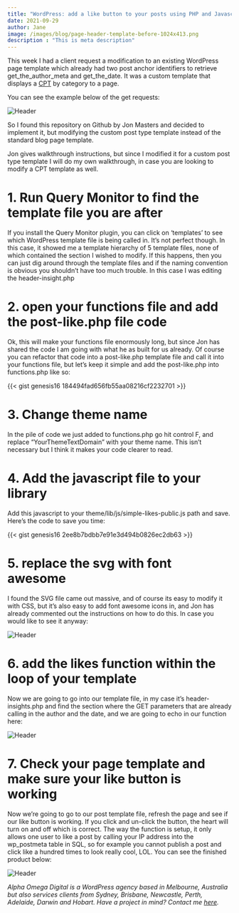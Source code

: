 ```yaml
---
title: "WordPress: add a like button to your posts using PHP and Javascript"
date: 2021-09-29
author: Jane
image: /images/blog/page-header-template-before-1024x413.png
description : "This is meta description"
---
```


This week I had a client request a modification to an existing WordPress page template which already had two post anchor identifiers to retrieve get_the_author_meta and get_the_date. It was a custom template that displays a [CPT](https://wordpress.org/plugins/custom-post-type-ui/) by category to a page.

You can see the example below of the get requests:

![Header](/images/blog/page-header-template-before-1024x413.png)

So I found this repository on Github by Jon Masters and decided to implement it, but modifying the custom post type template instead of the standard blog page template.

Jon gives walkthrough instructions, but since I modified it for a custom post type template I will do my own walkthrough, in case you are looking to modify a CPT template as well.

# 1. Run Query Monitor to find the template file you are after
If you install the Query Monitor plugin, you can click on ‘templates’ to see which WordPress template file is being called in. It’s not perfect though. In this case, it showed me a template hierarchy of 5 template files, none of which contained the section I wished to modify. If this happens, then you can just dig around through the template files and if the naming convention is obvious you shouldn’t have too much trouble. In this case I was editing the header-insight.php

# 2. open your functions file and add the post-like.php file code
Ok, this will make your functions file enormously long, but since Jon has shared the code I am going with what he as built for us already. Of course you can refactor that code into a post-like.php template file and call it into your functions file, but let’s keep it simple and add the post-like.php into functions.php like so:

{{< gist genesis16 184494fad656fb55aa08216cf2232701 >}}

# 3. Change theme name
In the pile of code we just added to functions.php go hit control F, and replace “YourThemeTextDomain” with your theme name. This isn’t necessary but I think it makes your code clearer to read.

# 4. Add the javascript file to your library
Add this javascript to your theme/lib/js/simple-likes-public.js path and save. Here’s the code to save you time:

{{< gist genesis16 2ee8b7bdbb7e91e3d494b0826ec2db63 >}}

# 5. replace the svg with font awesome
I found the SVG file came out massive, and of course its easy to modify it with CSS, but it’s also easy to add font awesome icons in, and Jon has already commented out the instructions on how to do this. In case you would like to see it anyway:

![Header](/images/blog/functions-get-like-fa-1024x512.png)

# 6. add the likes function within the loop of your template
Now we are going to go into our template file, in my case it’s header-insights.php and find the section where the GET parameters that are already calling in the author and the date, and we are going to echo in our function here:

![Header](/images/blog/add-simple-like-loop-header-1024x520.png)

# 7. Check your page template and make sure your like button is working
Now we’re going to go to our post template file, refresh the page and see if our like button is working. If you click and un-click the button, the heart will turn on and off which is correct. The way the function is setup, it only allows one user to like a post by calling your IP address into the wp_postmeta table in SQL, so for example you cannot publish a post and click like a hundred times to look really cool, LOL. You can see the finished product below:

![Header](/images/blog/header-template-after-1024x398.png)

_Alpha Omega Digital is a WordPress agency based in Melbourne, Australia but also services clients from Sydney, Brisbane, Newcastle, Perth, Adelaide, Darwin and Hobart. Have a project in mind? Contact me [here](/images/)._